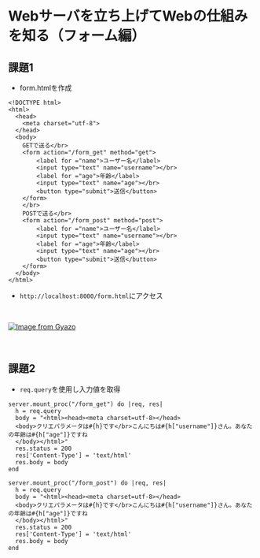 # Webサーバを立ち上げてWebの仕組みを知る（フォーム編）  
## 課題1  
- form.htmlを作成  
```
<!DOCTYPE html>
<html>
  <head>
    <meta charset="utf-8">
  </head>
  <body>
    GETで送る</br>
    <form action="/form_get" method="get">
        <label for ="name">ユーザー名</label>
        <input type="text" name="username"></br>
        <label for ="age">年齢</label>
        <input type="text" name="age"></br>
        <button type="submit">送信</button>
    </form>
    </br>
    POSTで送る</br>
    <form action="/form_post" method="post">
        <label for ="name">ユーザー名</label>
        <input type="text" name="username"></br>
        <label for ="age">年齢</label>
        <input type="text" name="age"></br>
        <button type="submit">送信</button>
    </form>
  </body>
</html>
```

- `http://localhost:8000/form.html`にアクセス  
</br>

[![Image from Gyazo](https://i.gyazo.com/76e036a52239ebfe633764ad40fd91c6.png)](https://gyazo.com/76e036a52239ebfe633764ad40fd91c6)

</br>

## 課題2  
- `req.query`を使用し入力値を取得

```
server.mount_proc("/form_get") do |req, res|
  h = req.query
  body = "<html><head><meta charset=utf-8></head>
  <body>クリエパラメータは#{h}です</br>こんにちは#{h["username"]}さん。あなたの年齢は#{h["age"]}ですね
  </body></html>"
  res.status = 200
  res['Content-Type'] = 'text/html'
  res.body = body
end

server.mount_proc("/form_post") do |req, res|
  h = req.query
  body = "<html><head><meta charset=utf-8></head>
  <body>クリエパラメータは#{h}です</br>こんにちは#{h["username"]}さん。あなたの年齢は#{h["age"]}ですね
  </body></html>"
  res.status = 200
  res['Content-Type'] = 'text/html'
  res.body = body
end
```
